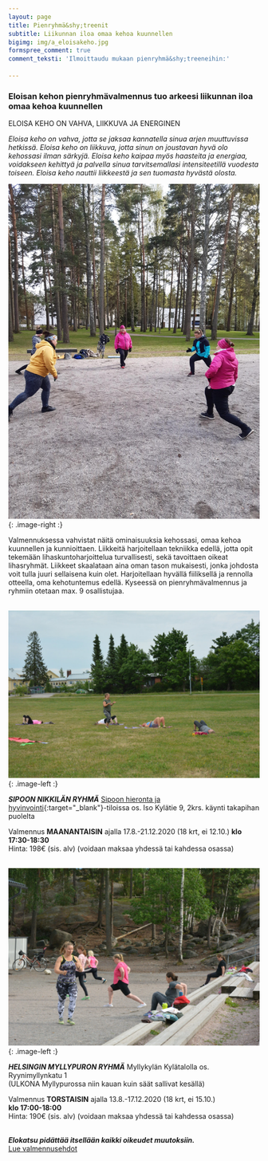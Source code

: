 ```yaml
---
layout: page
title: Pienryhmä&shy;treenit
subtitle: Liikunnan iloa omaa kehoa kuunnellen
bigimg: img/a_eloisakeho.jpg
formspree_comment: true
comment_teksti: 'Ilmoittaudu mukaan pienryhmä&shy;treeneihin:'

---
```

### **Eloisan kehon pienryhmä­valmennus**  tuo arkeesi liikunnan iloa omaa kehoa kuunnellen

<p></p>
<p class="otsikkolistapalkki">
ELOISA KEHO ON VAHVA, LIIKKUVA JA ENERGINEN
</p>

_Eloisa keho on vahva, jotta se jaksaa kannatella sinua arjen muuttuvissa hetkissä.
Eloisa keho on liikkuva, jotta sinun on joustavan hyvä olo kehossasi ilman särkyjä.
Eloisa keho kaipaa myös haasteita ja energiaa, voidakseen kehittyä ja palvella sinua tarvitsemallasi intensiteetillä
vuodesta toiseen. Eloisa keho nauttii liikkeestä ja sen tuomasta hyvästä olosta._

![pienryhmä](/img/pienryhmatreenit_3.jpg "Eloisan kehon pienryhmätreenit"){: .image-right :}

Valmennuksessa vahvistat näitä ominaisuuksia kehossasi, omaa kehoa kuunnellen ja kunnioittaen. Liikkeitä harjoitellaan tekniikka edellä, jotta opit tekemään lihaskuntoharjoittelua turvallisesti, sekä tavoittaen oikeat lihasryhmät. Liikkeet skaalataan aina oman tason mukaisesti, jonka johdosta voit tulla juuri sellaisena kuin olet. Harjoitellaan hyvällä fiiliksellä ja rennolla otteella, oma kehotuntemus edellä. Kyseessä on pienryhmävalmennus ja ryhmiin otetaan max. 9 osallistujaa. <br/><br/>

![Pienryhmätreeni](/img/nikkila.jpg "Nikkilän pienryhmä"){: .image-left :}

**_SIPOON NIKKILÄN RYHMÄ_**
[Sipoon hieronta ja hyvinvointi](https://www.sipoonhierontajahyvinvointi.fi/){:target="_blank"}-tiloissa os. Iso Kylätie 9, 2krs. käynti takapihan puolelta

Valmennus **MAANANTAISIN** ajalla 17.8.-21.12.2020 (18 krt, ei 12.10.) **klo 17:30-18:30**  
Hinta: 198€ (sis. alv) (voidaan maksaa yhdessä tai kahdessa osassa)
<br/><br/>

![Pienryhmätreeni](/img/myllypuro.jpg "Myllypuron pienryhmä"){: .image-left :}

***HELSINGIN MYLLYPURON RYHMÄ***
Myllykylän Kylätalolla os. Ryynimyllynkatu 1  
(ULKONA Myllypurossa niin kauan kuin säät sallivat kesällä)


Valmennus **TORSTAISIN** ajalla 13.8.-17.12.2020 (18 krt, ei 15.10.)  
**klo 17:00-18:00**  
Hinta: 190€ (sis. alv) (voidaan maksaa yhdessä tai kahdessa osassa)
<br/><br/>

**_Elokatsu pidättää itsellään kaikki oikeudet muutoksiin._**  
[Lue valmennusehdot](/valmennusehdot)